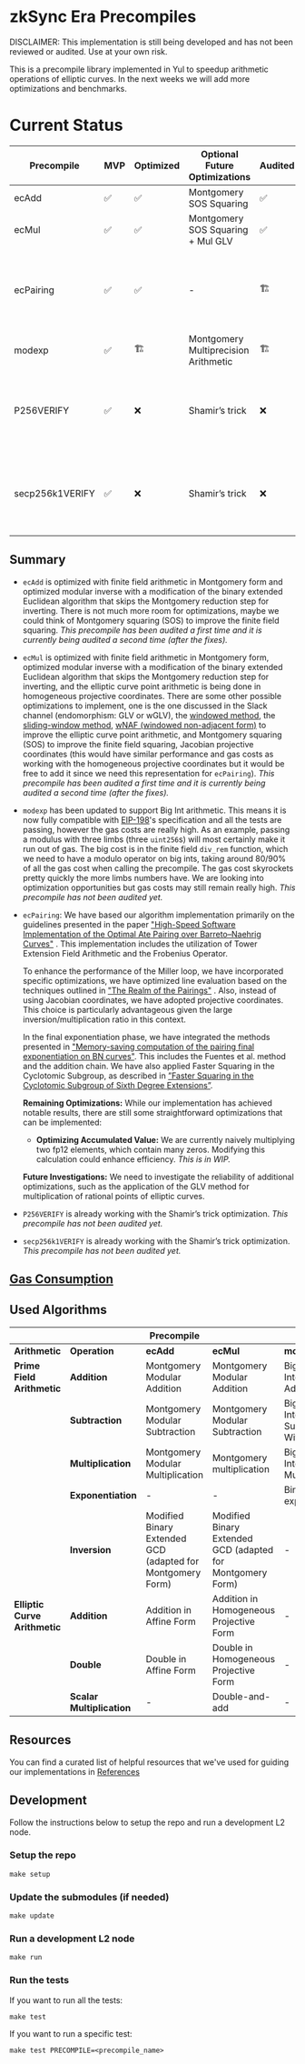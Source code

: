 # zkSync Era Precompiles

DISCLAIMER: This implementation is still being developed and has not been reviewed or audited. Use at your own risk.

This is a precompile library implemented in Yul to speedup arithmetic operations of elliptic curves.
In the next weeks we will add more optimizations and benchmarks.

# Current Status

| Precompile | MVP | Optimized | Optional Future Optimizations | Audited | Comments |
| --- | --- | --- | --- | --- | --- |
| ecAdd | ✅ | ✅ | Montgomery SOS Squaring | ✅ | - |
| ecMul | ✅ | ✅ | Montgomery SOS Squaring + Mul GLV | ✅ | - |
| ecPairing | ✅ | ✅ | - | 🏗️ | G2 subgroup check is missing because of performance limitations |
| modexp | ✅ | 🏗️ | Montgomery Multiprecision Arithmetic | 🏗️ | Polishing the last details |
| P256VERIFY | ✅ | ❌ | Shamir’s trick | ❌ | Shamir’s trick could reduce at least the cost of 1 ecMul execution |
| secp256k1VERIFY | ✅ | ❌ | Shamir’s trick | ❌ | Shamir’s trick could reduce at least the cost of 1 ecMul execution |

## Summary

- `ecAdd` is optimized with finite field arithmetic in Montgomery form and optimized modular inverse with a modification of the binary extended Euclidean algorithm that skips the Montgomery reduction step for inverting. There is not much more room for optimizations, maybe we could think of Montgomery squaring (SOS) to improve the finite field squaring. *This precompile has been audited a first time and it is currently being audited a second time (after the fixes).*
- `ecMul` is optimized with finite field arithmetic in Montgomery form, optimized modular inverse with a modification of the binary extended Euclidean algorithm that skips the Montgomery reduction step for inverting, and the elliptic curve point arithmetic is being done in homogeneous projective coordinates. There are some other possible optimizations to implement, one is the one discussed in the Slack channel (endomorphism: GLV or wGLV), the [windowed method](https://en.wikipedia.org/wiki/Elliptic_curve_point_multiplication#Windowed_method), the [sliding-window method](https://en.wikipedia.org/wiki/Elliptic_curve_point_multiplication#Sliding-window_method), [wNAF (windowed non-adjacent form)](https://en.wikipedia.org/wiki/Elliptic_curve_point_multiplication#w-ary_non-adjacent_form_(wNAF)_method) to improve the elliptic curve point arithmetic, and Montgomery squaring (SOS) to improve the finite field squaring, Jacobian projective coordinates (this would have similar performance and gas costs as working with the homogeneous projective coordinates but it would be free to add it since we need this representation for `ecPairing`). *This precompile has been audited a first time and it is currently being audited a second time (after the fixes).*
- `modexp` has been updated to support Big Int arithmetic. This means it is now fully compatible with [EIP-198](https://eips.ethereum.org/EIPS/eip-198)'s specification and all the tests are passing, however the gas costs are really high. As an example, passing a modulus with three limbs (three `uint256`s) will most certainly make it run out of gas. The big cost is in the finite field `div_rem` function, which we need to have a modulo operator on big ints, taking around 80/90% of all the gas cost when calling the precompile. The gas cost skyrockets pretty quickly the more limbs numbers have. We are looking into optimization opportunities but gas costs may still remain really high. *This precompile has not been audited yet.*
- `ecPairing`:
    We have based our algorithm implementation primarily on the guidelines presented in the paper ["High-Speed Software Implementation of the Optimal Ate Pairing over Barreto–Naehrig Curves"](https://eprint.iacr.org/2010/354.pdf) . This implementation includes the utilization of Tower Extension Field Arithmetic and the Frobenius Operator.

    To enhance the performance of the Miller loop, we have incorporated specific optimizations, we have optimized line evaluation based on the techniques outlined in ["The Realm of the Pairings"](https://eprint.iacr.org/2013/722.pdf) . Also, instead of using Jacobian coordinates, we have adopted projective coordinates. This choice is particularly advantageous given the large inversion/multiplication ratio in this context.

    In the final exponentiation phase, we have integrated the methods presented in ["Memory-saving computation of the pairing final exponentiation on BN curves"](https://eprint.iacr.org/2015/192.pdf). This includes the Fuentes et al. method and the addition chain. We have also applied Faster Squaring in the Cyclotomic Subgroup, as described in [”Faster Squaring in the Cyclotomic Subgroup of Sixth Degree Extensions”](https://eprint.iacr.org/2009/565.pdf).

    **Remaining Optimizations:** While our implementation has achieved notable results, there are still some straightforward optimizations that can be implemented:

    - **Optimizing Accumulated Value:** We are currently naively multiplying two fp12 elements, which contain many zeros. Modifying this calculation could enhance efficiency. *This is in WIP.*

    **Future Investigations:**  We need to investigate the reliability of additional optimizations, such as the application of the GLV method for multiplication of rational points of elliptic curves.
- `P256VERIFY` is already working with the Shamir’s trick optimization. *This precompile has not been audited yet.*
- `secp256k1VERIFY` is already working with the Shamir’s trick optimization. *This precompile has not been audited yet.*

## [Gas Consumption](./docs/src/gas_consumption.md)

## Used Algorithms

|  |  | **Precompile** |  |  |  |  |
| --- | --- | --- | --- | --- | --- | --- |
| **Arithmetic** | **Operation** | **ecAdd** | **ecMul** | **modexp** | **P256VERIFY** | **secp256k1VERIFY** |
| **Prime Field Arithmetic** | **Addition** | Montgomery Modular Addition | Montgomery Modular Addition | Big Unsigned Integer Addition | Montgomery Modular Addition | Montgomery Modular Addition |
|  | **Subtraction** | Montgomery Modular Subtraction | Montgomery Modular Subtraction | Big Unsigned Integer Subtraction With Borrow | Montgomery Modular Subtraction | Montgomery Modular Subtraction |
|  | **Multiplication** | Montgomery Modular Multiplication | Montgomery multiplication | Big Unsigned Integer Multiplication | Montgomery multiplication | Montgomery multiplication |
|  | **Exponentiation** | - | - | Binary exponentiation | - | - |
|  | **Inversion** | Modified Binary Extended GCD (adapted for Montgomery Form) | Modified Binary Extended GCD (adapted for Montgomery Form) | - | Modified Binary Extended GCD (adapted for Montgomery Form) | Modified Binary Extended GCD (adapted for Montgomery Form) |
| **Elliptic Curve Arithmetic** | **Addition** | Addition in Affine Form | Addition in Homogeneous Projective Form | - | Addition in Homogeneous Projective Form | Addition in Homogeneous Projective Form |
|  | **Double** | Double in Affine Form | Double in Homogeneous Projective Form | - | Double in Homogeneous Projective Form | Double in Homogeneous Projective Form |
|  | **Scalar Multiplication** | - | Double-and-add | - | Double-and-add | Double-and-add |

## Resources

You can find a curated list of helpful resources that we've used for guiding our implementations in [References](./References.md)

## Development

Follow the instructions below to setup the repo and run a development L2 node.

### Setup the repo

```
make setup
```

### Update the submodules (if needed)

```
make update
```

### Run a development L2 node

```
make run
```

### Run the tests

If you want to run all the tests:

```
make test
```

If you want to run a specific test:

```
make test PRECOMPILE=<precompile_name>
```
